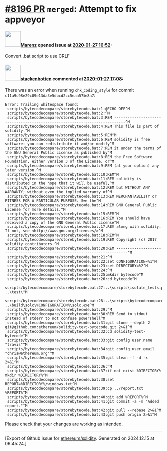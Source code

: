 # [\#8196 PR](https://github.com/ethereum/solidity/pull/8196) `merged`: Attempt to fix appveyor

#### <img src="https://avatars.githubusercontent.com/u/424752?u=2d50de05ec528b9b84f8b905a56e90669b0f8927&v=4" width="50">[Marenz](https://github.com/Marenz) opened issue at [2020-01-27 16:52](https://github.com/ethereum/solidity/pull/8196):

Convert .bat script to use CRLF

#### <img src="https://avatars.githubusercontent.com/u/44874361?v=4" width="50">[stackenbotten](https://github.com/stackenbotten) commented at [2020-01-27 17:08](https://github.com/ethereum/solidity/pull/8196#issuecomment-578850186):

There was an error when running `chk_coding_style` for commit `c11a9c98e29c09e13da3e5dbcd2cc5eaa575e8a7`:
```
Error: Trailing whitespace found:
 scripts/bytecodecompare/storebytecode.bat:1:@ECHO OFF^M
 scripts/bytecodecompare/storebytecode.bat:2:^M
 scripts/bytecodecompare/storebytecode.bat:3:REM ---------------------------------------------------------------------------^M
 scripts/bytecodecompare/storebytecode.bat:4:REM This file is part of solidity.^M
 scripts/bytecodecompare/storebytecode.bat:5:REM^M
 scripts/bytecodecompare/storebytecode.bat:6:REM solidity is free software: you can redistribute it and/or modify^M
 scripts/bytecodecompare/storebytecode.bat:7:REM it under the terms of the GNU General Public License as published by^M
 scripts/bytecodecompare/storebytecode.bat:8:REM the Free Software Foundation, either version 3 of the License, or^M
 scripts/bytecodecompare/storebytecode.bat:9:REM (at your option) any later version.^M
 scripts/bytecodecompare/storebytecode.bat:10:REM^M
 scripts/bytecodecompare/storebytecode.bat:11:REM solidity is distributed in the hope that it will be useful,^M
 scripts/bytecodecompare/storebytecode.bat:12:REM but WITHOUT ANY WARRANTY; without even the implied warranty of^M
 scripts/bytecodecompare/storebytecode.bat:13:REM MERCHANTABILITY or FITNESS FOR A PARTICULAR PURPOSE. See the^M
 scripts/bytecodecompare/storebytecode.bat:14:REM GNU General Public License for more details.^M
 scripts/bytecodecompare/storebytecode.bat:15:REM^M
 scripts/bytecodecompare/storebytecode.bat:16:REM You should have received a copy of the GNU General Public License^M
 scripts/bytecodecompare/storebytecode.bat:17:REM along with solidity. If not, see <http://www.gnu.org/licenses/>^M
 scripts/bytecodecompare/storebytecode.bat:18:REM^M
 scripts/bytecodecompare/storebytecode.bat:19:REM Copyright (c) 2017 solidity contributors.^M
 scripts/bytecodecompare/storebytecode.bat:20:REM ---------------------------------------------------------------------------^M
 scripts/bytecodecompare/storebytecode.bat:21:^M
 scripts/bytecodecompare/storebytecode.bat:22:set CONFIGURATION=%1^M
 scripts/bytecodecompare/storebytecode.bat:23:set DIRECTORY=%2^M
 scripts/bytecodecompare/storebytecode.bat:24:^M
 scripts/bytecodecompare/storebytecode.bat:25:mkdir bytecode^M
 scripts/bytecodecompare/storebytecode.bat:26:cd bytecode^M
 scripts/bytecodecompare/storebytecode.bat:27:..\scripts\isolate_tests.py ..\test\^M
 scripts/bytecodecompare/storebytecode.bat:28:..\scripts\bytecodecompare\prepare_report.py ..\build\solc\%CONFIGURATION%\solc.exe^M
 scripts/bytecodecompare/storebytecode.bat:29:^M
 scripts/bytecodecompare/storebytecode.bat:30:REM Send to stdout instead of stderr to not confuse powershell^M
 scripts/bytecodecompare/storebytecode.bat:31:git clone --depth 2 git@github.com:ethereum/solidity-test-bytecode.git 2>&1^M
 scripts/bytecodecompare/storebytecode.bat:32:cd solidity-test-bytecode^M
 scripts/bytecodecompare/storebytecode.bat:33:git config user.name "travis"^M
 scripts/bytecodecompare/storebytecode.bat:34:git config user.email "chris@ethereum.org"^M
 scripts/bytecodecompare/storebytecode.bat:35:git clean -f -d -x 2>&1^M
 scripts/bytecodecompare/storebytecode.bat:36:^M
 scripts/bytecodecompare/storebytecode.bat:37:if not exist %DIRECTORY% mkdir %DIRECTORY%^M
 scripts/bytecodecompare/storebytecode.bat:38:set REPORT=%DIRECTORY%/windows.txt^M
 scripts/bytecodecompare/storebytecode.bat:39:cp ../report.txt %REPORT%^M
 scripts/bytecodecompare/storebytecode.bat:40:git add %REPORT%^M
 scripts/bytecodecompare/storebytecode.bat:41:git commit -a -m "Added report."^M
 scripts/bytecodecompare/storebytecode.bat:42:git pull --rebase 2>&1^M
 scripts/bytecodecompare/storebytecode.bat:43:git push origin 2>&1^M

```
Please check that your changes are working as intended.


-------------------------------------------------------------------------------



[Export of Github issue for [ethereum/solidity](https://github.com/ethereum/solidity). Generated on 2024.12.15 at 06:45:24.]
